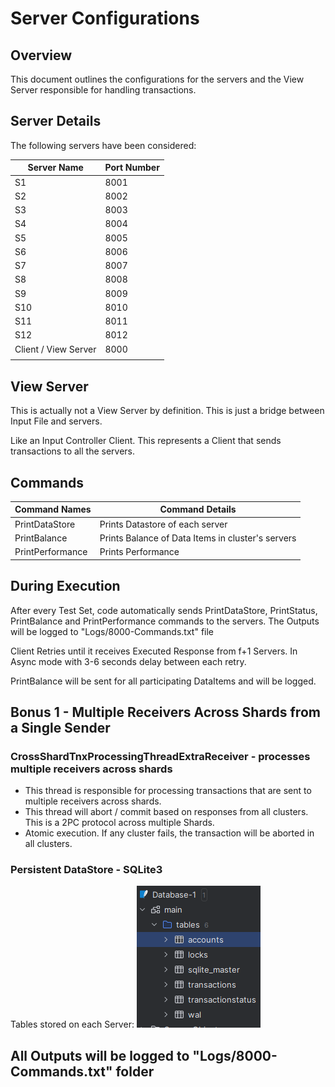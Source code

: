 # Server Configurations

## Overview
This document outlines the configurations for the servers and the View Server responsible for handling transactions.

## Server Details
The following servers have been considered:

| Server Name          | Port Number |
|----------------------|-------------|
| S1                   | 8001        |
| S2                   | 8002        |
| S3                   | 8003        |
| S4                   | 8004        |
| S5                   | 8005        |
| S6                   | 8006        |
| S7                   | 8007        |
| S8                   | 8008        |
| S9                   | 8009        |
| S10                  | 8010        |
| S11                  | 8011        |
| S12                  | 8012        |
| Client / View Server | 8000        |
|                      |             |


## View Server
This is actually not a View Server by definition. This is just a bridge between Input File and servers.

Like an Input Controller Client. This represents a Client that sends transactions to all the servers.

## Commands

| Command Names    | Command Details                                       |
|------------------|-------------------------------------------------------| 
| PrintDataStore   | Prints Datastore of each server                       |
| PrintBalance     | Prints Balance of Data Items in cluster's servers     |
| PrintPerformance | Prints Performance                                    |


## During Execution
After every Test Set, code automatically sends PrintDataStore, PrintStatus, PrintBalance and PrintPerformance commands to the servers.
The Outputs will be logged to "Logs/8000-Commands.txt" file

Client Retries until it receives Executed Response from f+1 Servers.
In Async mode with 3-6 seconds delay between each retry.

PrintBalance will be sent for all participating DataItems and will be logged.

## Bonus 1 - Multiple Receivers Across Shards from a Single Sender

### CrossShardTnxProcessingThreadExtraReceiver - processes multiple receivers across shards 
- This thread is responsible for processing transactions that are sent to multiple receivers across shards.
- This thread will abort / commit based on responses from all clusters. This is a 2PC protocol across multiple Shards.
- Atomic execution. If any cluster fails, the transaction will be aborted in all clusters.

### Persistent DataStore - SQLite3
Tables stored on each Server:
![img.png](img.png)



## All Outputs will be logged to "Logs/8000-Commands.txt" folder
